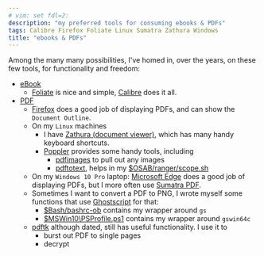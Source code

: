 ```yaml
---
# vim: set fdl=2:
description: "my preferred tools for consuming ebooks & PDFs"
tags: Calibre Firefox Foliate Linux Sumatra Zathura Windows
title: "ebooks & PDFs"
---
```


Among the many many possibilities, I've homed in, over the years, on these few tools, for functionality and freedom:

- [eBook](https://en.wikipedia.org/wiki/Ebook)
    - [Foliate](https://github.com/johnfactotum/foliate) is nice and simple, [Calibre](http://en.wikipedia.org/wiki/Calibre_%28software%29) does it all.
- [PDF](http://en.wikipedia.org/wiki/Portable_Document_Format)
    - [Firefox](http://en.wikipedia.org/wiki/Mozilla_Firefox) does a good job of displaying PDFs, and can show the `Document Outline`.
    - On my `Linux` machines
        - I have [Zathura (document viewer)](http://en.wikipedia.org/wiki/Zathura_%28document_viewer%29), which has many handy keyboard shortcuts.
        - [Poppler](http://en.wikipedia.org/wiki/Poppler_%28software%29) provides some handy tools, including
            - [pdfimages](https://en.wikipedia.org/wiki/pdfimages) to pull out any images
            - [pdftotext](https://en.wikipedia.org/wiki/pdftotext), helps in my [$OSAB/ranger/scope.sh](https://github.com/harriott/OS-ArchBuilds/blob/master/ranger/scope.sh)
    - On my `Windows 10 Pro` laptop: [Microsoft Edge](https://en.wikipedia.org/wiki/Microsoft_Edge) does a good job of displaying PDFs, but I more often use [Sumatra PDF](http://en.wikipedia.org/wiki/Sumatra_PDF).
    - Sometimes I want to convert a PDF to PNG, I wrote myself some functions that use [Ghostscript](http://en.wikipedia.org/wiki/Ghostscript) for that:
        - [$Bash/bashrc-ob](https://github.com/harriott/OS-ArchBuilds/blob/master/jo/Bash/bashrc-ob) contains my wrapper around `gs`
        - [$MSWin10\PSProfile.ps1](https://github.com/harriott/OS-MSWin10/blob/master/PSProfile.ps1) contains my wrapper around `gswin64c`
    - [pdftk](https://en.wikipedia.org/wiki/PDFtk) although dated, still has useful functionality. I use it to
        - burst out PDF to single pages
        - decrypt

